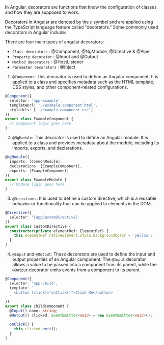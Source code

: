 In Angular, decorators are functions that know the configuration of classes and how they are supposed to work.

Decorators in Angular are denoted by the `@` symbol and are applied using the TypeScript language feature called "decorators." Some commonly used decorators in Angular include:

There are four main types of angular decorators:

- `Class decorators` : @Component, @NgModule, @Directive & @Pipe
- `Property decorator` : @Input and @Output
- `Method decorators` : @HostListener
- `Parameter decorators` :  @Inject

1. `@Component`: This decorator is used to define an Angular component. It is applied to a class and specifies metadata such as the HTML template, CSS styles, and other component-related configurations.

```typescript
@Component({
  selector: 'app-example',
  templateUrl: './example.component.html',
  styleUrls: ['./example.component.css']
})
export class ExampleComponent {
  // Component logic goes here
}
```

2. `@NgModule`: This decorator is used to define an Angular module. It is applied to a class and provides metadata about the module, including its imports, exports, and declarations.

```typescript
@NgModule({
  imports: [CommonModule],
  declarations: [ExampleComponent],
  exports: [ExampleComponent]
})
export class ExampleModule {
  // Module logic goes here
}
```

3. `@Directives`: It is used to define a custom directive, which is a reusable behavior or functionality that can be applied to elements in the DOM.

```typescript
@Directive({
  selector: '[appCustomDirective]'
})
export class CustomDirective {
  constructor(private elementRef: ElementRef) {
    this.elementRef.nativeElement.style.backgroundColor = 'yellow';
  }
}

```

4. `@Input` and `@Output`: These decorators are used to define the input and output properties of an Angular component. The `@Input` decorator allows a value to be passed into a component from its parent, while the `@Output` decorator emits events from a component to its parent.

```typescript
@Component({
  selector: 'app-child',
  template: `
    <button (click)="onClick()">Click Me</button>
  `
})
export class ChildComponent {
  @Input() name: string;
  @Output() clicked: EventEmitter<void> = new EventEmitter<void>();

  onClick() {
    this.clicked.emit();
  }
}
```

